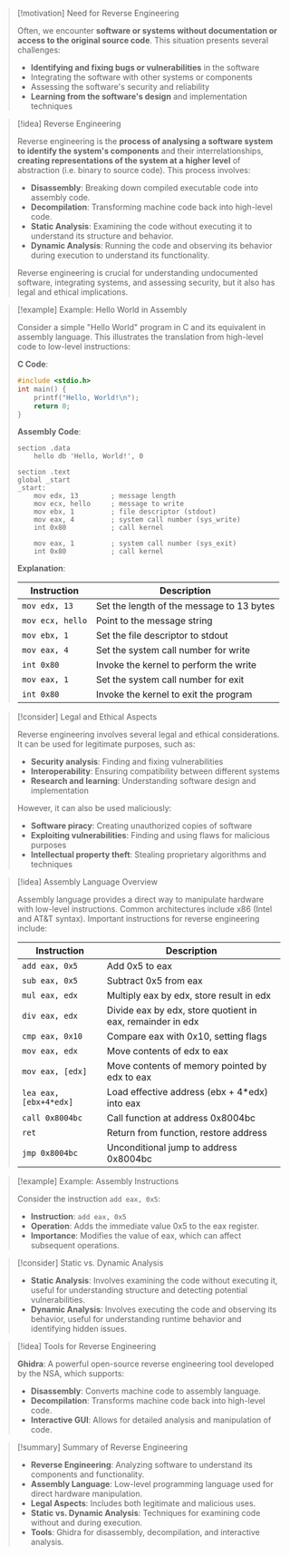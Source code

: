 > [!motivation] Need for Reverse Engineering
> 
> Often, we encounter **software or systems without documentation or access to the original source code**. This situation presents several challenges:
> 
> - **Identifying and fixing bugs or vulnerabilities** in the software
> - Integrating the software with other systems or components
> - Assessing the software's security and reliability
> - **Learning from the software's design** and implementation techniques


> [!idea] Reverse Engineering
>
> Reverse engineering is the **process of analysing a software system to identify the system's components** and their interrelationships, **creating representations of the system at a higher level** of abstraction (i.e. binary to source code). This process involves:
> 
> - **Disassembly**: Breaking down compiled executable code into assembly code.
> - **Decompilation**: Transforming machine code back into high-level code.
> - **Static Analysis**: Examining the code without executing it to understand its structure and behavior.
> - **Dynamic Analysis**: Running the code and observing its behavior during execution to understand its functionality.
> 
> Reverse engineering is crucial for understanding undocumented software, integrating systems, and assessing security, but it also has legal and ethical implications.

> [!example] Example: Hello World in Assembly
>
> Consider a simple "Hello World" program in C and its equivalent in assembly language. This illustrates the translation from high-level code to low-level instructions:
> 
> **C Code**:
> ```c
> #include <stdio.h>
> int main() {
>     printf("Hello, World!\n");
>     return 0;
> }
> ```
> 
> **Assembly Code**:
> ```assembly
> section .data
>     hello db 'Hello, World!', 0
> 
> section .text
> global _start
> _start:
>     mov edx, 13        ; message length
>     mov ecx, hello     ; message to write
>     mov ebx, 1         ; file descriptor (stdout)
>     mov eax, 4         ; system call number (sys_write)
>     int 0x80           ; call kernel
> 
>     mov eax, 1         ; system call number (sys_exit)
>     int 0x80           ; call kernel
> ```
> 
> **Explanation**:
> 
> | Instruction           | Description |
> |-----------------------|-------------|
> | `mov edx, 13`         | Set the length of the message to 13 bytes |
> | `mov ecx, hello`      | Point to the message string |
> | `mov ebx, 1`          | Set the file descriptor to stdout |
> | `mov eax, 4`          | Set the system call number for write |
> | `int 0x80`            | Invoke the kernel to perform the write |
> | `mov eax, 1`          | Set the system call number for exit |
> | `int 0x80`            | Invoke the kernel to exit the program |

> [!consider] Legal and Ethical Aspects
> 
> Reverse engineering involves several legal and ethical considerations. It can be used for legitimate purposes, such as:
> 
> - **Security analysis**: Finding and fixing vulnerabilities
> - **Interoperability**: Ensuring compatibility between different systems
> - **Research and learning**: Understanding software design and implementation
> 
> However, it can also be used maliciously:
> 
> - **Software piracy**: Creating unauthorized copies of software
> - **Exploiting vulnerabilities**: Finding and using flaws for malicious purposes
> - **Intellectual property theft**: Stealing proprietary algorithms and techniques

> [!idea] Assembly Language Overview
> 
> Assembly language provides a direct way to manipulate hardware with low-level instructions. Common architectures include x86 (Intel and AT&T syntax). Important instructions for reverse engineering include:
> 
> | Instruction              | Description |
> |--------------------------|-------------|
> | `add eax, 0x5`           | Add 0x5 to eax |
> | `sub eax, 0x5`           | Subtract 0x5 from eax |
> | `mul eax, edx`           | Multiply eax by edx, store result in edx |
> | `div eax, edx`           | Divide eax by edx, store quotient in eax, remainder in edx |
> | `cmp eax, 0x10`          | Compare eax with 0x10, setting flags |
> | `mov eax, edx`           | Move contents of edx to eax |
> | `mov eax, [edx]`         | Move contents of memory pointed by edx to eax |
> | `lea eax, [ebx+4*edx]`   | Load effective address (ebx + 4*edx) into eax |
> | `call 0x8004bc`          | Call function at address 0x8004bc |
> | `ret`                    | Return from function, restore address |
> | `jmp 0x8004bc`           | Unconditional jump to address 0x8004bc |

> [!example] Example: Assembly Instructions
>
> Consider the instruction `add eax, 0x5`:
> - **Instruction**: `add eax, 0x5`
> - **Operation**: Adds the immediate value 0x5 to the eax register.
> - **Importance**: Modifies the value of eax, which can affect subsequent operations.

> [!consider] Static vs. Dynamic Analysis
> 
> - **Static Analysis**: Involves examining the code without executing it, useful for understanding structure and detecting potential vulnerabilities.
> - **Dynamic Analysis**: Involves executing the code and observing its behavior, useful for understanding runtime behavior and identifying hidden issues.

> [!idea] Tools for Reverse Engineering
> 
> **Ghidra**: A powerful open-source reverse engineering tool developed by the NSA, which supports:
> 
> - **Disassembly**: Converts machine code to assembly language.
> - **Decompilation**: Transforms machine code back into high-level code.
> - **Interactive GUI**: Allows for detailed analysis and manipulation of code.

> [!summary] Summary of Reverse Engineering
> 
> - **Reverse Engineering**: Analyzing software to understand its components and functionality.
> - **Assembly Language**: Low-level programming language used for direct hardware manipulation.
> - **Legal Aspects**: Includes both legitimate and malicious uses.
> - **Static vs. Dynamic Analysis**: Techniques for examining code without and during execution.
> - **Tools**: Ghidra for disassembly, decompilation, and interactive analysis.